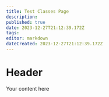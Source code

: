 ```yaml
---
title: Test Classes Page
description: 
published: true
date: 2023-12-27T21:12:39.172Z
tags: 
editor: markdown
dateCreated: 2023-12-27T21:12:39.172Z
---
```


# Header
Your content here